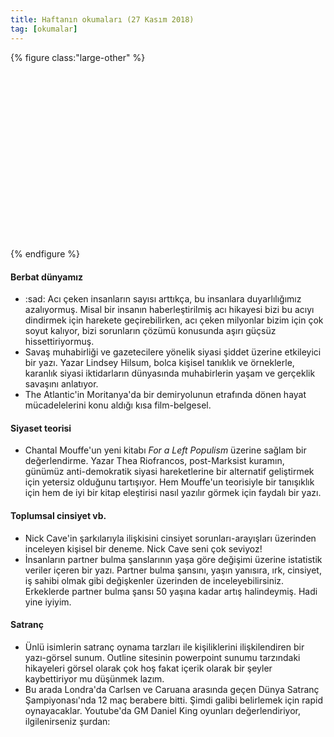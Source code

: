 ```yaml
---
title: Haftanın okumaları (27 Kasım 2018)
tag: [okumalar]
---
```


{% figure class:"large-other" %}
<div class="ratio-box" style="padding-bottom: 56.25%">
<img class="lazyload" data-src="/assets/img/others/piyon.jpeg">
</div>
{% endfigure %}

#### Berbat dünyamız
- :sad: Acı çeken insanların sayısı arttıkça, bu insanlara duyarlılığımız azalıyormuş. Misal bir insanın haberleştirilmiş acı hikayesi bizi bu acıyı dindirmek için harekete geçirebilirken, acı çeken milyonlar bizim için çok soyut kalıyor, bizi sorunların çözümü konusunda aşırı güçsüz hissettiriyormuş. [](https://www.vox.com/future-perfect/2018/11/27/18103071/psychic-numbing-mass-suffering-psychology)
-  Savaş muhabirliği ve gazetecilere yönelik siyasi şiddet üzerine etkileyici bir yazı. Yazar Lindsey Hilsum, bolca kişisel tanıklık ve örneklerle, karanlık siyasi iktidarların dünyasında muhabirlerin yaşam ve gerçeklik savaşını anlatıyor. [](https://granta.com/a-new-front-line/)
- The Atlantic'in Moritanya'da bir demiryolunun etrafında dönen hayat mücadelelerini konu aldığı kısa film-belgesel. [](https://www.youtube.com/watch?v=Z34VLW-uroQ)

#### Siyaset teorisi
-  Chantal Mouffe'un yeni kitabı _For a Left Populism_ üzerine sağlam bir değerlendirme. Yazar Thea Riofrancos, post-Marksist kuramın, günümüz anti-demokratik siyasi hareketlerine bir alternatif geliştirmek için yetersiz olduğunu tartışıyor. Hem Mouffe'un teorisiyle bir tanışıklık için hem de iyi bir kitap eleştirisi nasıl yazılır görmek için faydalı bir yazı. [](https://nplusonemag.com/online-only/online-only/populism-without-the-people/)

#### Toplumsal cinsiyet vb.
-  Nick Cave'in şarkılarıyla ilişkisini cinsiyet sorunları-arayışları üzerinden inceleyen kişisel bir deneme. Nick Cave seni çok seviyoz! [](https://electricliterature.com/my-gender-is-nick-cave-cf9e7f8d80b9)
- İnsanların partner bulma şanslarının yaşa göre değişimi üzerine istatistik veriler içeren bir yazı. Partner bulma şansını, yaşın yanısıra, ırk, cinsiyet, iş sahibi olmak gibi değişkenler üzerinden de inceleyebilirsiniz. Erkeklerde partner bulma şansı 50 yaşına kadar artış halindeymiş. Hadi yine iyiyim. [](https://flowingdata.com/projects/2018/dating-pool/)

#### Satranç
- Ünlü isimlerin satranç oynama tarzları ile kişiliklerini ilişkilendiren bir yazı-görsel sunum. Outline sitesinin powerpoint sunumu tarzındaki hikayeleri görsel olarak çok hoş fakat içerik olarak bir şeyler kaybettiriyor mu düşünmek lazım. [](https://theoutline.com/post/6622/chess-styles-of-the-rich-and-despotic?zd=1&zi=xwdvodd7)
- Bu arada Londra'da Carlsen ve Caruana arasında geçen Dünya Satranç Şampiyonası'nda 12 maç berabere bitti. Şimdi galibi belirlemek için rapid oynayacaklar. Youtube'da GM Daniel King oyunları değerlendiriyor, ilgilenirseniz şurdan: [](https://www.youtube.com/user/PowerPlayChess)